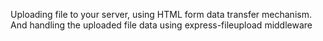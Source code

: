 Uploading file to your server, using HTML form data transfer mechanism. And handling the uploaded file data using express-fileupload middleware
